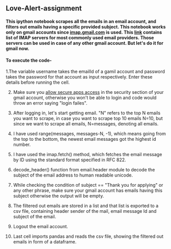 ## Love-Alert-assignment
#### This ipython notebook scrapes all the emails in an email account, and filters out emails having a specific provided subject. This notebook works only on gmail accounts since [imap.gmail.com](imap.gmail.com) is used. This [link](https://www.systoolsgroup.com/imap/) contains list of IMAP servers for most commonly used email providers. Those servers can be used in case of any other gmail account. But let's do it for gmail now.

#### To execute the code-
 1.The variable username takes the emailId of a gamil account and password takes the password for that account as input respectively. Enter these details before running the cell.
 
 2. Make sure you [allow secure apps access](https://myaccount.google.com/lesssecureapps?pli=1) in the security section of your gmail account, otherwise you won't be able to login and code would throw an error saying "login failes".
 
 3. After logging in, let's start getting email. "N" refers to the top N emails you want to scrape, in case you want to scrape top 10 emails N=10, but since we want to scrape all emails, N=messages, denoting all emails.
 
 4. I have used range(messages, messages-N, -1), which means going from the top to the bottom, the newest email messages got the highest id number.
 
 5. I have used the imap.fetch() method, which fetches the email message by ID using the standard format specified in RFC 822.
 
 6. decode_header() function from email.header module to decode the subject of the email address to human readable unicode.
 
 7. While checking the condition of subject == "Thank you for applying" or any other phrase, make sure your gmail account has emails having this subject otherwise the output will be empty.
 
 8. The filtered out emails are stored in a list and that list is exported to a csv file, containing header sender of the mail, email message Id and subject of the email.
 
 9. Logout the email account.
 
 10. Last cell imports pandas and reads the csv file, showing the filtered out emails in form of a dataframe.
